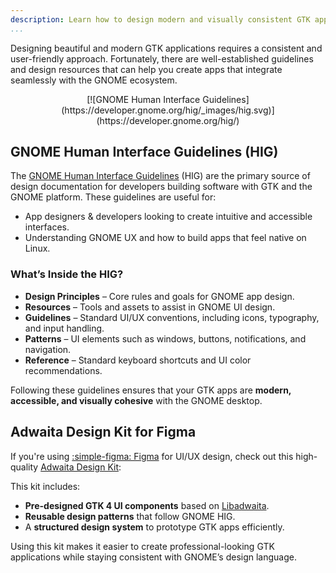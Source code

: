 ```yaml
---
description: Learn how to design modern and visually consistent GTK apps using the GNOME Human Interface Guidelines (HIG).
...
```


Designing beautiful and modern GTK applications requires a consistent and user-friendly approach.
Fortunately, there are well-established guidelines and design resources that can help you create apps that integrate
seamlessly with the GNOME ecosystem.

<div style="text-align: center;" markdown>
[![GNOME Human Interface Guidelines](https://developer.gnome.org/hig/_images/hig.svg)](https://developer.gnome.org/hig/)
</div>

## GNOME Human Interface Guidelines (HIG)

The [GNOME Human Interface Guidelines](https://developer.gnome.org/hig/) (HIG) are the primary source of design
documentation for developers building software with GTK and the GNOME platform. These guidelines are useful for:

- App designers & developers looking to create intuitive and accessible interfaces.
- Understanding GNOME UX and how to build apps that feel native on Linux.

### What’s Inside the HIG?

- **Design Principles** – Core rules and goals for GNOME app design.
- **Resources** – Tools and assets to assist in GNOME UI design.
- **Guidelines** – Standard UI/UX conventions, including icons, typography, and input handling.
- **Patterns** – UI elements such as windows, buttons, notifications, and navigation.
- **Reference** – Standard keyboard shortcuts and UI color recommendations.

Following these guidelines ensures that your GTK apps are **modern, accessible, and visually cohesive** with the GNOME
desktop.

## Adwaita Design Kit for Figma

If you're using [:simple-figma: Figma](https://www.figma.com/) for UI/UX design, check out this
high-quality [Adwaita Design Kit](https://www.figma.com/community/file/1467967362512102193):

This kit includes:

- **Pre-designed GTK 4 UI components** based on [Libadwaita](bindings/adwaita/index.md).
- **Reusable design patterns** that follow GNOME HIG.
- A **structured design system** to prototype GTK apps efficiently.

Using this kit makes it easier to create professional-looking GTK applications while staying consistent with GNOME’s
design language.
